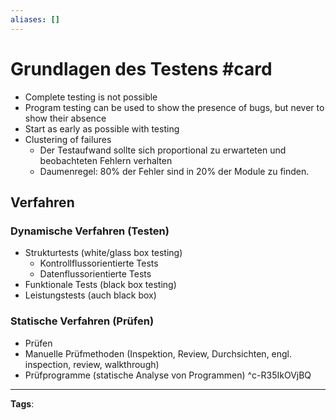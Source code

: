 ```yaml
---
aliases: []
---
```


# Grundlagen des Testens #card
- Complete testing is not possible
- Program testing can be used to show the presence of bugs, but never to show their absence
- Start as early as possible with testing
- Clustering of failures
	- Der Testaufwand sollte sich proportional zu erwarteten und beobachteten Fehlern verhalten
	- Daumenregel: $80 \%$ der Fehler sind in $20 \%$ der Module zu finden.
## Verfahren
### Dynamische Verfahren (Testen)
- Strukturtests (white/glass box testing)
	- Kontrollflussorientierte Tests
	- Datenflussorientierte Tests
- Funktionale Tests (black box testing)
- Leistungstests (auch black box)
### Statische Verfahren (Prüfen)
- Prüfen
- Manuelle Prüfmethoden (Inspektion, Review, Durchsichten, engl. inspection, review, walkthrough)
- Prüfprogramme (statische Analyse von Programmen)
^c-R35IkOVjBQ
---
**Tags**: 